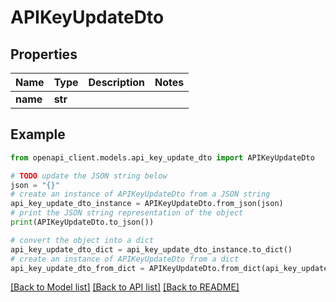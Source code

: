# APIKeyUpdateDto


## Properties

Name | Type | Description | Notes
------------ | ------------- | ------------- | -------------
**name** | **str** |  | 

## Example

```python
from openapi_client.models.api_key_update_dto import APIKeyUpdateDto

# TODO update the JSON string below
json = "{}"
# create an instance of APIKeyUpdateDto from a JSON string
api_key_update_dto_instance = APIKeyUpdateDto.from_json(json)
# print the JSON string representation of the object
print(APIKeyUpdateDto.to_json())

# convert the object into a dict
api_key_update_dto_dict = api_key_update_dto_instance.to_dict()
# create an instance of APIKeyUpdateDto from a dict
api_key_update_dto_from_dict = APIKeyUpdateDto.from_dict(api_key_update_dto_dict)
```
[[Back to Model list]](../README.md#documentation-for-models) [[Back to API list]](../README.md#documentation-for-api-endpoints) [[Back to README]](../README.md)


